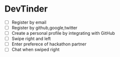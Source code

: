 # DevTinder
- [ ] Register by email
- [ ] Register by github,google,twitter
- [ ] Create a personal profile by integrating with GitHub
- [ ] Swipe right and left 
- [ ] Enter preferece of hackathon partner
- [ ] Chat when swiped right
